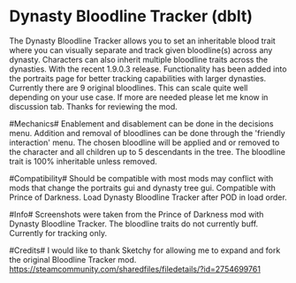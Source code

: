 # Dynasty Bloodline Tracker (dblt)
The Dynasty Bloodline Tracker allows you to set an inheritable blood trait where you can visually separate and track given bloodline(s) across any dynasty.
Characters can also inherit multiple bloodline traits across the dynasties.
With the recent 1.9.0.3 release. Functionality has been added into the portraits page for better tracking capabilities with larger dynasties. Currently there are 9 original bloodlines. This can scale quite well depending on your use case. If more are needed please let me know in discussion tab. Thanks for reviewing the mod.

#Mechanics#
Enablement and disablement can be done in the decisions menu.
Addition and removal of bloodlines can be done through the 'friendly interaction' menu.
The chosen bloodline will be applied and or removed to the character and all children up to 5 descendants in the tree.
The bloodline trait is 100% inheritable unless removed.

#Compatibility#
Should be compatible with most mods may conflict with mods that change the portraits gui and dynasty tree gui.
Compatible with Prince of Darkness. Load Dynasty Bloodline Tracker after POD in load order.

#Info#
Screenshots were taken from the Prince of Darkness mod with Dynasty Bloodline Tracker.
The bloodline traits do not currently buff. Currently for tracking only.

#Credits#
I would like to thank Sketchy for allowing me to expand and fork the original Bloodline Tracker mod.
https://steamcommunity.com/sharedfiles/filedetails/?id=2754699761
